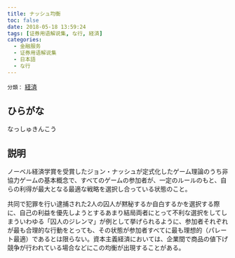 ```yaml
---
title: ナッシュ均衡
toc: false
date: 2018-05-18 13:59:24
tags: [证券用语解说集, な行, 経済]
categories:
  - 金融服务
  - 证券用语解说集
  - 日本語
  - な行
---
```


`分類：` [経済](/tags/経済/)

## ひらがな

なっしゅきんこう

## 説明

ノーベル経済学賞を受賞したジョン・ナッシュが定式化したゲーム理論のうち非協力ゲームの基本概念で、すべてのゲームの参加者が、一定のルールのもと、自らの利得が最大となる最適な戦略を選択し合っている状態のこと。

共同で犯罪を行い逮捕された2人の囚人が黙秘するか自白するかを選択する際に、自己の利益を優先しようとするあまり結局両者にとって不利な選択をしてしまういわゆる「囚人のジレンマ」が例として挙げられるように、参加者それぞれが最も合理的な行動をとっても、その状態が参加者すべてに最も理想的（パレート最適）であるとは限らない。資本主義経済においては、企業間で商品の値下げ競争が行われている場合などにこの均衡が出現することがある。
